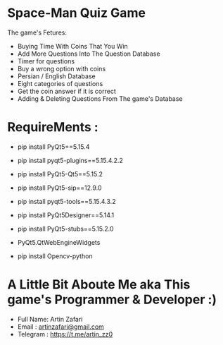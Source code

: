 # Space-Man Quiz Game

The game's Fetures:

- Buying Time With Coins That You Win
- Add More Questions Into The Question Database
- Timer for questions
- Buy a wrong option with coins
- Persian / English Database
- Eight categories of questions
- Get the coin answer if it is correct
- Adding & Deleting Questions From The game's Database


# RequireMents :
- pip install PyQt5==5.15.4

- pip install pyqt5-plugins==5.15.4.2.2

- pip install PyQt5-Qt5==5.15.2

- pip install PyQt5-sip==12.9.0

- pip install pyqt5-tools==5.15.4.3.2

- pip install PyQt5Designer==5.14.1

- pip install PyQt5-stubs==5.15.2.0

- PyQt5.QtWebEngineWidgets

- pip install Opencv-python

# A Little Bit Aboute Me aka This game's Programmer & Developer :)

- Full Name: Artin Zafari
- Email : artinzafari@gmail.com
- Telegram : https://t.me/artin_zz0
